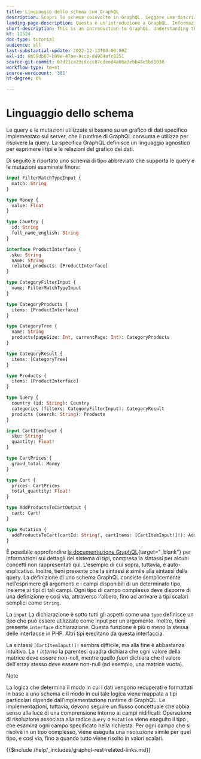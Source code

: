```yaml
---
title: Linguaggio dello schema con GraphQL
description: Scopri lo schema coinvolto in GraphQL. Leggere una descrizione dello schema, insieme ad alcuni pattern e modi interessanti per leggere lo schema.
landing-page-description: Questa è un'introduzione a GraphQL. Informazioni sullo schema e su come interpretare alcuni degli elementi
short-description: This is an introduction to GraphQL. Understanding the schema and how to interpret some of the elements
kt: 11524
doc-type: tutorial
audience: all
last-substantial-update: 2022-12-13T00:00:00Z
exl-id: 6b59db07-b99e-47ae-9ccb-d4904afc8251
source-git-commit: 67d21ca23cdccc87cdeed4a08a3ebb48e5bd1030
workflow-type: tm+mt
source-wordcount: '381'
ht-degree: 0%

---
```


# Linguaggio dello schema

Le query e le mutazioni utilizzate si basano su un grafico di dati specifico implementato sul server, che il runtime di GraphQL consuma e utilizza per risolvere la query. La specifica GraphQL definisce un linguaggio agnostico per esprimere i tipi e le relazioni del grafico dei dati.

Di seguito è riportato uno schema di tipo abbreviato che supporta le query e le mutazioni esaminate finora:

```graphql
input FilterMatchTypeInput {
  match: String
}

type Money {
  value: Float
}

type Country {
  id: String
  full_name_english: String
}

interface ProductInterface {
  sku: String
  name: String
  related_products: [ProductInterface]
}

type CategoryFilterInput {
  name: FilterMatchTypeInput
}

type CategoryProducts {
  items: [ProductInterface]
}

type CategoryTree {
  name: String
  products(pageSize: Int, currentPage: Int): CategoryProducts
}

type CategoryResult {
  items: [CategoryTree]
}

type Products {
  items: [ProductInterface]
}

type Query {
  country (id: String): Country
  categories (filters: CategoryFilterInput): CategoryResult
  products (search: String): Products
}

input CartItemInput {
  sku: String!
  quantity: Float!
}

type CartPrices {
  grand_total: Money
}

type Cart {
  prices: CartPrices
  total_quantity: Float!
}

type AddProductsToCartOutput {
  cart: Cart!
}

type Mutation {
  addProductsToCart(cartId: String!, cartItems: [CartItemInput!]!): AddProductsToCartOutput
}
```

È possibile approfondire [la documentazione GraphQL](https://graphql.org/learn/schema/){target="_blank"} per informazioni sui dettagli del sistema di tipi, compresa la sintassi per alcuni concetti non rappresentati qui. L&#39;esempio di cui sopra, tuttavia, è auto-esplicativo. Inoltre, tieni presente che la sintassi è simile alla sintassi della query. La definizione di uno schema GraphQL consiste semplicemente nell’esprimere gli argomenti e i campi disponibili di un determinato tipo, insieme ai tipi di tali campi. Ogni tipo di campo complesso deve disporre di una definizione e così via, attraverso l&#39;albero, fino ad arrivare a tipi scalari semplici come `String`.

La `input` La dichiarazione è sotto tutti gli aspetti come una `type` definisce un tipo che può essere utilizzato come input per un argomento. Inoltre, tieni presente `interface` dichiarazione. Questa funzione è più o meno la stessa delle interfacce in PHP. Altri tipi ereditano da questa interfaccia.

La sintassi `[CartItemInput!]!` sembra difficile, ma alla fine è abbastanza intuitivo. La `!` _interno_ la parentesi quadra dichiara che ogni valore della matrice deve essere non-null, mentre quello _fuori_ dichiara che il valore dell&#39;array stesso deve essere non-null (ad esempio, una matrice vuota).

>[!NOTE]
>
>La logica che determina il modo in cui i dati vengono recuperati e formattati in base a uno schema e il modo in cui tale logica viene mappata a tipi particolari dipende dall’implementazione runtime di GraphQL. Le implementazioni, tuttavia, devono seguire un flusso concettuale che abbia senso alla luce di una comprensione intorno ai campi nidificati: Operazione di risoluzione associata alla radice `Query` o `Mutation` viene eseguito il tipo , che esamina ogni campo specificato nella richiesta. Per ogni campo che si risolve in un tipo complesso, viene eseguita una risoluzione simile per quel tipo, e così via, fino a quando tutto viene risolto in valori scalari.

{{$include /help/_includes/graphql-rest-related-links.md}}
